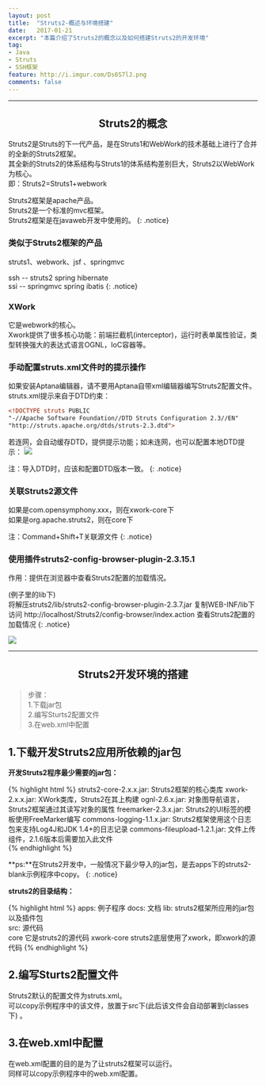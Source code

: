 ```yaml
---
layout: post
title:  "Struts2-概述与环境搭建"
date:   2017-01-21
excerpt: "本篇介绍了Struts2的概念以及如何搭建Struts2的开发环境"
tag:
- Java 
- Struts
- SSH框架
feature: http://i.imgur.com/Ds6S7lJ.png
comments: false
---
```


 ***

## <center>Struts2的概念</center>

Struts2是Struts的下一代产品，是在Struts1和WebWork的技术基础上进行了合并的全新的Struts2框架。  
其全新的Struts2的体系结构与Struts1的体系结构差别巨大，Struts2以WebWork为核心。  
即：Struts2=Struts1+webwork		
	
Struts2框架是apache产品。  
Struts2是一个标准的mvc框架。  
Struts2框架是在javaweb开发中使用的。
{: .notice}			
	

### 类似于Struts2框架的产品

struts1、webwork、jsf 、springmvc

ssh -- struts2 spring hibernate  
ssi -- springmvc spring ibatis
{: .notice}

### XWork

它是webwork的核心。  
Xwork提供了很多核心功能：前端拦截机(interceptor)，运行时表单属性验证，类型转换强大的表达式语言OGNL，IoC容器等。

### 手动配置struts.xml文件时的提示操作


如果安装Aptana编辑器，请不要用Aptana自带xml编辑器编写Struts2配置文件。   
struts.xml提示来自于DTD约束：  

```xml 
<!DOCTYPE struts PUBLIC
"-//Apache Software Foundation//DTD Struts Configuration 2.3//EN"
"http://struts.apache.org/dtds/struts-2.3.dtd">
```

若连网，会自动缓存DTD，提供提示功能；如未连网，也可以配置本地DTD提示： 
![](http://ww2.sinaimg.cn/large/83e1667djw1f8o5vg6liej21u60pitv8.jpg)

注：导入DTD时，应该和配置DTD版本一致。
{: .notice} 

### 关联Struts2源文件

如果是com.opensymphony.xxx，则在xwork-core下  
如果是org.apache.struts2，则在core下  

注：Command+Shift+T关联源文件
{: .notice}


### 使用插件struts2-config-browser-plugin-2.3.15.1

作用：提供在浏览器中查看Struts2配置的加载情况。   

(例子里的lib下)  
将解压struts2/lib/struts2-config-browser-plugin-2.3.7.jar 复制WEB-INF/lib下   
访问 http://localhost/Struts2/config-browser/index.action 查看Struts2配置的加载情况
{: .notice}

![](http://ww3.sinaimg.cn/large/83e1667djw1f8qe3dvm4dj21qw0i6n10.jpg)


***

## <center>Struts2开发环境的搭建</center> 

>步骤：  
>1.下载jar包  
>2.编写Sturts2配置文件  
>3.在web.xml中配置    

## 1.下载开发Struts2应用所依赖的jar包  

**开发Struts2程序最少需要的jar包：** 

{% highlight html %}
struts2-core-2.x.x.jar:    	 	Struts2框架的核心类库
xwork-2.x.x.jar:			XWork类库，Struts2在其上构建
ognl-2.6.x.jar:				对象图导航语言，Struts2框架通过其读写对象的属性
freemarker-2.3.x.jar:			Struts2的UI标签的模板使用FreeMarker编写
commons-logging-1.1.x.jar:		Struts2框架使用这个日志包来支持Log4J和JDK 1.4+的日志记录
commons-fileupload-1.2.1.jar: 		文件上传组件，2.1.6版本后需要加入此文件  
{% endhighlight %}

**ps:**在Struts2开发中，一般情况下最少导入的jar包，是去apps下的struts2-blank示例程序中copy。
{: .notice}
  

**struts2的目录结构：**  

{% highlight html %}
apps: 例子程序
docs: 文档
lib:  struts2框架所应用的jar包以及插件包				
src:  源代码  
     core  	  它是struts2的源代码
     xwork-core  struts2底层使用了xwork，即xwork的源代码
{% endhighlight %}


## 2.编写Sturts2配置文件  

Struts2默认的配置文件为struts.xml。  
可以copy示例程序中的该文件，放置于src下(此后该文件会自动部署到classes下) 。  


## 3.在web.xml中配置  
 
在web.xml配置的目的是为了让struts2框架可以运行。  
同样可以copy示例程序中的web.xml配置。
  

